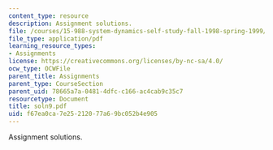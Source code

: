 ```yaml
---
content_type: resource
description: Assignment solutions.
file: /courses/15-988-system-dynamics-self-study-fall-1998-spring-1999/f67ea0ca7e25212077a69bc052b4e905_soln9.pdf
file_type: application/pdf
learning_resource_types:
- Assignments
license: https://creativecommons.org/licenses/by-nc-sa/4.0/
ocw_type: OCWFile
parent_title: Assignments
parent_type: CourseSection
parent_uid: 78665a7a-0481-4dfc-c166-ac4cab9c35c7
resourcetype: Document
title: soln9.pdf
uid: f67ea0ca-7e25-2120-77a6-9bc052b4e905
---
```

Assignment solutions.